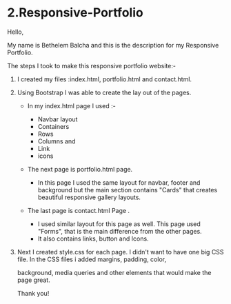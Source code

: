 # 2.Responsive-Portfolio

Hello, 

My name is Bethelem Balcha and this is the description for my Responsive Portfolio.


The steps I took to make this responsive portfolio website:-

1. I created my files :index.html, portfolio.html and contact.html.

2. Using Bootstrap I was able to create the lay out of the pages.
       

	- In my index.html page I used :-
		
		* Navbar layout 
		* Containers
		* Rows
		* Columns and 	
		* Link
		* icons
	
	- The next page is portfolio.html page.
		
		* In this page I used the same layout for navbar, footer and background but the main section contains
	 	 "Cards" that creates beautiful responsive gallery layouts.


	- The last page is contact.html Page .


		* I used similar layout for this page as well. This page used "Forms", that is 
		  the main difference from the other pages. 
		* It also contains links, button and Icons.

3. Next I created style.css for each page. I didn't want to have one big CSS file. In the CSS files i added margins, padding, color, 

   background, media queries and other elements that would make the page great. 


   Thank you!
